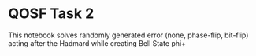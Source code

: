 # QOSF Task 2
This notebook solves randomly generated error (none, phase-flip, bit-flip) acting after the Hadmard while creating Bell State phi+
